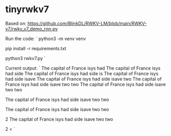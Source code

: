 # tinyrwkv7

Based on: https://github.com/BlinkDL/RWKV-LM/blob/main/RWKV-v7/rwkv_v7_demo_rnn.py

Run the code:
`
python3 -m venv venv

pip install -r requirements.txt 

python3 rwkv7.py 
`

Current output:
`
The capital of France isys had
The capital of France isys had side
The capital of France isys had side is
The capital of France isys had side isave
The capital of France isys had side isave two
The capital of France isys had side isave two two
The capital of France isys had side isave two two

The capital of France isys had side isave two two


The capital of France isys had side isave two two

2
The capital of France isys had side isave two two

2 <
`